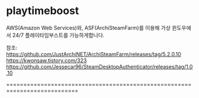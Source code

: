 # playtimeboost
AWS(Amazon Web Services)와, ASF(ArchiSteamFarm)를 이용해 가상 윈도우에서 24/7 플레이타임부스트를 가능하게합니다.

참조:
https://github.com/JustArchiNET/ArchiSteamFarm/releases/tag/5.2.0.10
https://kwonsaw.tistory.com/323
https://github.com/Jessecar96/SteamDesktopAuthenticator/releases/tag/1.0.10

===========================================================================

